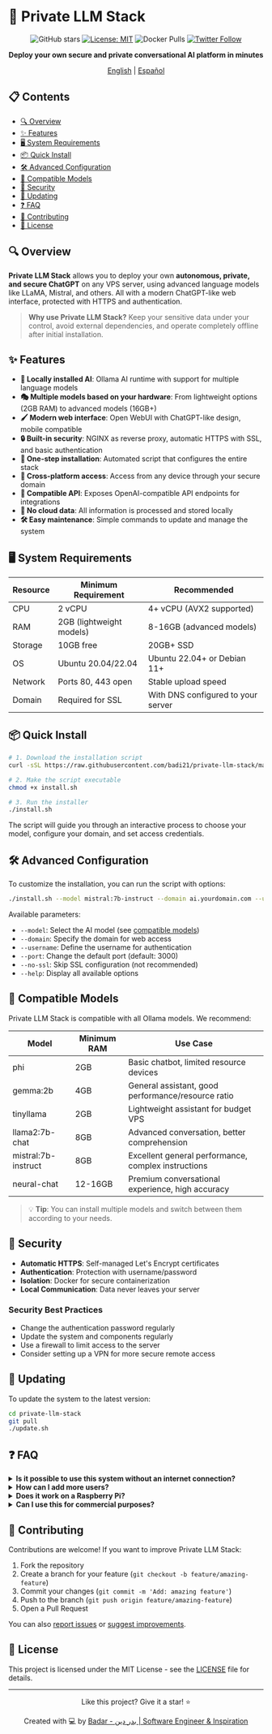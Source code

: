 # 🚀 Private LLM Stack

<div align="center">

![GitHub stars](https://img.shields.io/github/stars/badi21/private-llm-stack?style=social)
[![License: MIT](https://img.shields.io/badge/License-MIT-yellow.svg)](https://opensource.org/licenses/MIT)
![Docker Pulls](https://img.shields.io/badge/docker%20pulls-compatible-blue)
[![Twitter Follow](https://img.shields.io/twitter/follow/badrmind?style=social)](https://twitter.com/badrmind)

**Deploy your own secure and private conversational AI platform in minutes**

[English](./README_EN.md) | [Español](./README.md)
</div>

## 📋 Contents

- [🔍 Overview](#-overview)
- [✨ Features](#-features)
- [🖥️ System Requirements](#️-system-requirements)
- [📦 Quick Install](#-quick-install)
- [🛠️ Advanced Configuration](#️-advanced-configuration)
- [🤖 Compatible Models](#-compatible-models)
- [🔐 Security](#-security)
- [🔄 Updating](#-updating)
- [❓ FAQ](#-faq)
- [👥 Contributing](#-contributing)
- [📜 License](#-license)

## 🔍 Overview

**Private LLM Stack** allows you to deploy your own **autonomous, private, and secure ChatGPT** on any VPS server, using advanced language models like LLaMA, Mistral, and others. All with a modern ChatGPT-like web interface, protected with HTTPS and authentication.

> **Why use Private LLM Stack?** Keep your sensitive data under your control, avoid external dependencies, and operate completely offline after initial installation.

## ✨ Features

- **🧠 Locally installed AI**: Ollama AI runtime with support for multiple language models
- **🎭 Multiple models based on your hardware**: From lightweight options (2GB RAM) to advanced models (16GB+)
- **🖌️ Modern web interface**: Open WebUI with ChatGPT-like design, mobile compatible
- **🔒 Built-in security**: NGINX as reverse proxy, automatic HTTPS with SSL, and basic authentication
- **🚀 One-step installation**: Automated script that configures the entire stack
- **📱 Cross-platform access**: Access from any device through your secure domain
- **🔄 Compatible API**: Exposes OpenAI-compatible API endpoints for integrations
- **💾 No cloud data**: All information is processed and stored locally
- **🛠️ Easy maintenance**: Simple commands to update and manage the system

## 🖥️ System Requirements

| Resource | Minimum Requirement | Recommended |
|---------|-----------------|-------------|
| CPU | 2 vCPU | 4+ vCPU (AVX2 supported) |
| RAM | 2GB (lightweight models) | 8-16GB (advanced models) |
| Storage | 10GB free | 20GB+ SSD |
| OS | Ubuntu 20.04/22.04 | Ubuntu 22.04+ or Debian 11+ |
| Network | Ports 80, 443 open | Stable upload speed |
| Domain | Required for SSL | With DNS configured to your server |

## 📦 Quick Install

```bash
# 1. Download the installation script
curl -sSL https://raw.githubusercontent.com/badi21/private-llm-stack/main/install.sh -o install.sh

# 2. Make the script executable
chmod +x install.sh

# 3. Run the installer
./install.sh
```

The script will guide you through an interactive process to choose your model, configure your domain, and set access credentials.

## 🛠️ Advanced Configuration

To customize the installation, you can run the script with options:

```bash
./install.sh --model mistral:7b-instruct --domain ai.yourdomain.com --username admin
```

Available parameters:
- `--model`: Select the AI model (see [compatible models](#-compatible-models))
- `--domain`: Specify the domain for web access
- `--username`: Define the username for authentication
- `--port`: Change the default port (default: 3000)
- `--no-ssl`: Skip SSL configuration (not recommended)
- `--help`: Display all available options

## 🤖 Compatible Models

Private LLM Stack is compatible with all Ollama models. We recommend:

| Model | Minimum RAM | Use Case |
|--------|------------|------------|
| phi | 2GB | Basic chatbot, limited resource devices |
| gemma:2b | 4GB | General assistant, good performance/resource ratio |
| tinyllama | 2GB | Lightweight assistant for budget VPS |
| llama2:7b-chat | 8GB | Advanced conversation, better comprehension |
| mistral:7b-instruct | 8GB | Excellent general performance, complex instructions |
| neural-chat | 12-16GB | Premium conversational experience, high accuracy |

> 💡 **Tip**: You can install multiple models and switch between them according to your needs.

## 🔐 Security

- **Automatic HTTPS**: Self-managed Let's Encrypt certificates
- **Authentication**: Protection with username/password
- **Isolation**: Docker for secure containerization
- **Local Communication**: Data never leaves your server

### Security Best Practices

- Change the authentication password regularly
- Update the system and components regularly
- Use a firewall to limit access to the server
- Consider setting up a VPN for more secure remote access


## 🔄 Updating

To update the system to the latest version:

```bash
cd private-llm-stack
git pull
./update.sh
```

## ❓ FAQ

<details>
<summary><b>Is it possible to use this system without an internet connection?</b></summary>
Yes, once installed and the models downloaded, the system can function completely offline.
</details>

<details>
<summary><b>How can I add more users?</b></summary>
You can add more users by editing the NGINX authentication file:

```bash
sudo htpasswd /etc/nginx/.htpasswd new_user
```
</details>

<details>
<summary><b>Does it work on a Raspberry Pi?</b></summary>
Yes, with lightweight models (phi, tinyllama) it can work on a Raspberry Pi 4 with 4GB+ RAM.
</details>

<details>
<summary><b>Can I use this for commercial purposes?</b></summary>
Yes, but you should verify the licenses of the specific models you use, as they vary.
</details>

## 👥 Contributing

Contributions are welcome! If you want to improve Private LLM Stack:

1. Fork the repository
2. Create a branch for your feature (`git checkout -b feature/amazing-feature`)
3. Commit your changes (`git commit -m 'Add: amazing feature'`)
4. Push to the branch (`git push origin feature/amazing-feature`)
5. Open a Pull Request

You can also [report issues](https://github.com/badi21/private-llm-stack/issues) or [suggest improvements](https://github.com/badi21/private-llm-stack/discussions).

## 📜 License

This project is licensed under the MIT License - see the [LICENSE](LICENSE) file for details.

---

<div align="center">
<p>Like this project? Give it a star! ⭐</p>
<p>Created with 💻 by <a href="https://github.com/badi21">Badar - بدر دين | Software Engineer & Inspiration</a></p>
</div>